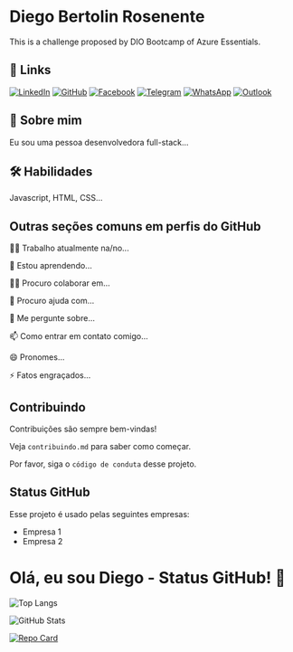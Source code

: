 # Diego Bertolin Rosenente

This is a challenge proposed by DIO Bootcamp of Azure Essentials.


## 🔗 Links
[![LinkedIn](https://img.shields.io/badge/LinkedIn-0077B5?style=for-the-badge&logo=linkedin&logoColor=white)](https://www.linkedin.com/in/SEUUSERNAME/)
[![GitHub](https://img.shields.io/badge/GitHub-100000?style=for-the-badge&logo=github&logoColor=white)](https://github.com/rosenente)
[![Facebook](https://img.shields.io/badge/Facebook-1877F2?style=for-the-badge&logo=facebook&logoColor=white)](https://www.facebook.com/digorosso/)
[![Telegram](https://img.shields.io/badge/Telegram-000?style=for-the-badge&logo=telegram&logoColor=2CA5E0)](https://t.me/Digo_Bert)
[![WhatsApp](https://img.shields.io/badge/WhatsApp-25D366?style=for-the-badge&logo=whatsapp&logoColor=white)](https://wa.me/+491792062973)
[![Outlook](https://img.shields.io/badge/live_outlook-333333?style=for-the-badge&logo=gmail&logoColor=red)](mailto:rosenente@live.com)


## 🚀 Sobre mim
Eu sou uma pessoa desenvolvedora full-stack...


## 🛠 Habilidades
Javascript, HTML, CSS...


## Outras seções comuns em perfis do GitHub
👩‍💻 Trabalho atualmente na/no...

🧠 Estou aprendendo...

👯‍♀️ Procuro colaborar em...

🤔 Procuro ajuda com...

💬 Me pergunte sobre...

📫 Como entrar em contato comigo...

😄 Pronomes...

⚡️ Fatos engraçados...


## Contribuindo

Contribuições são sempre bem-vindas!

Veja `contribuindo.md` para saber como começar.

Por favor, siga o `código de conduta` desse projeto.


## Status GitHub

Esse projeto é usado pelas seguintes empresas:

- Empresa 1
- Empresa 2


# Olá, eu sou Diego - Status GitHub! 👋

![Top Langs](https://github-readme-stats-git-masterrstaa-rickstaa.vercel.app/api/top-langs/?username=SEUUSERNAME&bg_color=000&border_color=30A3DC&title_color=E94D5F&text_color=FFF)

![GitHub Stats](https://github-readme-stats.vercel.app/api?username=rosenente&theme=transparent&bg_color=000&border_color=30A3DC&show_icons=true&icon_color=30A3DC&title_color=E94D5F&text_color=FFF)

[![Repo Card](https://github-readme-stats.vercel.app/api/pin/?username=rosenente&repo=portfolio&bg_color=000&border_color=30A3DC&show_icons=true&icon_color=30A3DC&title_color=E94D5F&text_color=FFF)](https://github.com/rosenente/portfolio-rosenente)

